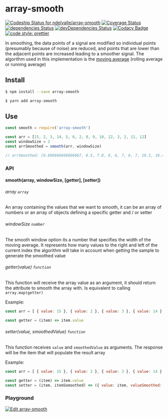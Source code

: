 # array-smooth

[ ![Codeship Status for ndelvalle/array-smooth](https://app.codeship.com/projects/18143dd0-5ef2-0136-18ea-6ac24e10c849/status?branch=master)](https://app.codeship.com/projects/296088)
[![Coverage Status](https://coveralls.io/repos/github/ndelvalle/array-smooth/badge.svg?branch=master)](https://coveralls.io/github/ndelvalle/array-smooth?branch=master)
[![dependencies Status](https://david-dm.org/ndelvalle/array-smooth/status.svg)](https://david-dm.org/ndelvalle/array-smooth)
[![devDependencies Status](https://david-dm.org/ndelvalle/array-smooth/dev-status.svg)](https://david-dm.org/ndelvalle/array-smooth?type=dev)
[![Codacy Badge](https://api.codacy.com/project/badge/Grade/97952cdbdc3b4f09a324f5195699b8a1)](https://www.codacy.com?utm_source=github.com&utm_medium=referral&utm_content=ndelvalle/array-smooth&utm_campaign=Badge_Grade)
[![code style: prettier](https://img.shields.io/badge/code_style-prettier-ff69b4.svg?style=flat-green)](https://github.com/prettier/prettier)

In smoothing, the data points of a signal are modified so individual points (presumably because of noise) are reduced, and points that are lower than the adjacent points are increased leading to a smoother signal. The algorithm used in this implementation is the [moving average](https://en.wikipedia.org/wiki/Moving_average) (rolling average or running average)

## Install

```bash
$ npm install --save array-smooth
```

```bash
$ yarn add array-smooth
```

## Use

```js
const smooth = require('array-smooth')

const arr = [15, 2, 3, 14, 5, 6, 2, 8, 9, 10, 22, 3, 2, 11, 12]
const windowSize = 2
const arrSmoothed = smooth(arr, windowSize)

// arrSmoothed: [6.666666666666667, 8.5, 7.8, 6, 6, 7, 6, 7, 10.2, 10.4, 9.2, 9.6, 10, 7, 8.333333333333334]
```

### API

#### smooth(array, windowSize, [getter], [setter])

###### array `array`

An array containing the values that we want to smooth, it can be an array of numbers or an array of objects defining a specific getter and / or setter

###### windowSize `number`

The smooth window option its a number that specifies the width of the moving average. It represents how many values to the right and left of the current index the algorithm will take in account when getting the sample to generate the smoothed value

###### getter(value) `function`

This function will receive the array value as an argument, it should return the attribute to smooth the array with. Is equivalent to calling `array.map(getter)`

Example:

```js
const arr = [ { value: 15 }, { value: 2 }, { value: 3 }, { value: 14 }, { value: 5 }]

const getter = (item) => item.value
```

###### setter(value, smoothedValue) `function`

This function receives `value` and `smoothedValue` as arguments. The response will be the item that will populate the result array

Example:

```js
const arr = [ { value: 15 }, { value: 2 }, { value: 3 }, { value: 14 }, { value: 5 }]

const getter = (item) => item.value
const setter = (item, itemSomoothed) => ({ value: item, valueSmoothed: itemSomoothed })
```

### Playground

[![Edit array-smooth](https://codesandbox.io/static/img/play-codesandbox.svg)](https://codesandbox.io/s/0mp1zxy4vl?module=%2Fsrc%2Findex.js)
